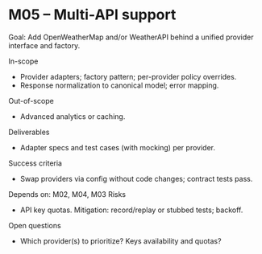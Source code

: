 # M05 – Multi-API support

Goal: Add OpenWeatherMap and/or WeatherAPI behind a unified provider interface and factory.

In-scope
- Provider adapters; factory pattern; per-provider policy overrides.
- Response normalization to canonical model; error mapping.

Out-of-scope
- Advanced analytics or caching.

Deliverables
- Adapter specs and test cases (with mocking) per provider.

Success criteria
- Swap providers via config without code changes; contract tests pass.

Depends on: M02, M04, M03
Risks
- API key quotas. Mitigation: record/replay or stubbed tests; backoff.

Open questions
- Which provider(s) to prioritize? Keys availability and quotas?
